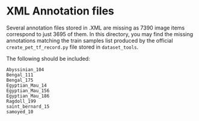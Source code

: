 # XML Annotation files

Several annotation files stored in .XML are missing as 7390 image items correspond to just 3695 of them. In this directory, you may find the missing annotations matching the train samples list produced by the official `create_pet_tf_record.py` file stored in `dataset_tools`.

The following should be included:
```
Abyssinian_104
Bengal_111
Bengal_175
Egyptian_Mau_14
Egyptian_Mau_156
Egyptian_Mau_186
Ragdoll_199
saint_bernard_15
samoyed_10
```
